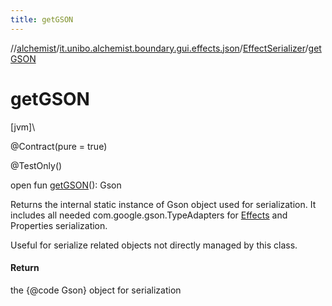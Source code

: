 ```yaml
---
title: getGSON
---
```

//[alchemist](../../../index.html)/[it.unibo.alchemist.boundary.gui.effects.json](../index.html)/[EffectSerializer](index.html)/[getGSON](get-g-s-o-n.html)



# getGSON



[jvm]\




@Contract(pure = true)



@TestOnly()



open fun [getGSON](get-g-s-o-n.html)(): Gson



Returns the internal static instance of Gson object used for serialization. It includes all needed com.google.gson.TypeAdapters for [Effects](../../it.unibo.alchemist.boundary.gui.effects/-effect-f-x/index.html) and Properties serialization. 



 Useful for serialize related objects not directly managed by this class.



#### Return



the {@code Gson} object for serialization




